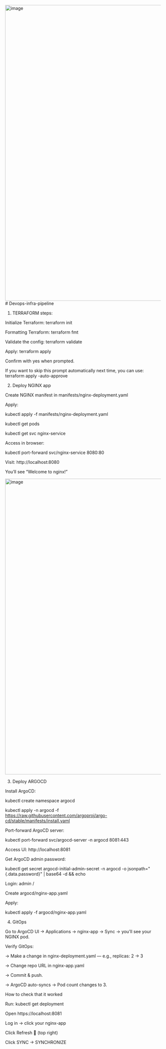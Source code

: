 <img width="956" alt="image" src="https://github.com/user-attachments/assets/7720c050-ff97-464e-b91d-b5e9d4033aca" /># Devops-infra-pipeline

1. TERRAFORM steps:

Initialize Terraform:
terraform init

Formatting Terraform:
terraform fmt

Validate the config:
terraform validate

Apply:
terraform apply

Confirm with yes when prompted.

If you want to skip this prompt automatically next time, you can use:
terraform apply -auto-approve


2. Deploy NGINX app

Create NGINX manifest in manifests/nginx-deployment.yaml

Apply:

kubectl apply -f manifests/nginx-deployment.yaml

kubectl get pods

kubectl get svc nginx-service

Access in browser:

kubectl port-forward svc/nginx-service 8080:80

Visit: http://localhost:8080

You’ll see “Welcome to nginx!”

<img width="956" alt="image" src="https://github.com/user-attachments/assets/e29dfcc3-bc49-478a-8e1a-13ba900b5dd1" />

3. Deploy ARGOCD

Install ArgoCD:

kubectl create namespace argocd

kubectl apply -n argocd -f https://raw.githubusercontent.com/argoproj/argo-cd/stable/manifests/install.yaml

Port-forward ArgoCD server:

kubectl port-forward svc/argocd-server -n argocd 8081:443

Access UI: http://localhost:8081

Get ArgoCD admin password:

kubectl get secret argocd-initial-admin-secret -n argocd -o jsonpath="{.data.password}" | base64 -d && echo

Login: admin / <password>

Create argocd/nginx-app.yaml

Apply:

kubectl apply -f argocd/nginx-app.yaml

4. GitOps

Go to ArgoCD UI → Applications → nginx-app → Sync → you’ll see your NGINX pod.

Verify GitOps:

-> Make a change in nginx-deployment.yaml — e.g., replicas: 2 → 3

-> Change repo URL in nginx-app.yaml

-> Commit & push.

-> ArgoCD auto-syncs → Pod count changes to 3.

How to check that it worked

Run:
kubectl get deployment

Open https://localhost:8081

Log in → click your nginx-app

Click Refresh 🔄 (top right)

Click SYNC → SYNCHRONIZE
